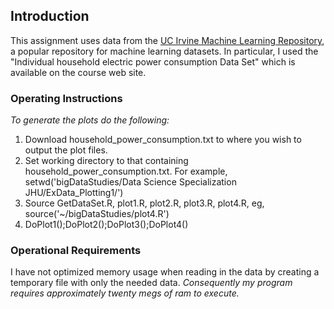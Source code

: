 ## Introduction

This assignment uses data from
the <a href="http://archive.ics.uci.edu/ml/">UC Irvine Machine
Learning Repository</a>, a popular repository for machine learning
datasets. In particular, I used the "Individual household
electric power consumption Data Set" which is available on
the course web site.

### Operating Instructions
*To generate the plots do the following:*

1. Download household\_power\_consumption.txt to where you wish to output the plot files.
2. Set working directory to that containing household\_power\_consumption.txt. For example,
setwd('bigDataStudies/Data Science Specialization JHU/ExData_Plotting1/')
3. Source GetDataSet.R, plot1.R, plot2.R, plot3.R, 
   plot4.R, eg,  source('~/bigDataStudies/plot4.R')
4. DoPlot1();DoPlot2();DoPlot3();DoPlot4()


### Operational Requirements
I have not optimized memory usage when reading
in the data by creating a temporary file with only the needed data. *Consequently my program requires approximately twenty megs of ram to execute.*
